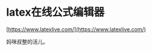 # latex在线公式编辑器



















[https://www.latexlive.com/](https://www.latexlive.com/)














妈咪叔整的活儿。